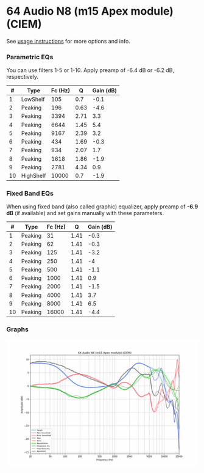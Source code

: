 # 64 Audio N8 (m15 Apex module) (CIEM)
See [usage instructions](https://github.com/jaakkopasanen/AutoEq#usage) for more options and info.

### Parametric EQs
You can use filters 1-5 or 1-10. Apply preamp of -6.4 dB or -6.2 dB, respectively.

|   # | Type      |   Fc (Hz) |    Q |   Gain (dB) |
|-----|-----------|-----------|------|-------------|
|   1 | LowShelf  |       105 | 0.7  |        -0.1 |
|   2 | Peaking   |       196 | 0.63 |        -4.6 |
|   3 | Peaking   |      3394 | 2.71 |         3.3 |
|   4 | Peaking   |      6644 | 1.45 |         5.4 |
|   5 | Peaking   |      9167 | 2.39 |         3.2 |
|   6 | Peaking   |       434 | 1.69 |        -0.3 |
|   7 | Peaking   |       934 | 2.07 |         1.7 |
|   8 | Peaking   |      1618 | 1.86 |        -1.9 |
|   9 | Peaking   |      2781 | 4.34 |         0.9 |
|  10 | HighShelf |     10000 | 0.7  |        -1.9 |

### Fixed Band EQs
When using fixed band (also called graphic) equalizer, apply preamp of **-6.9 dB** (if available) and set gains manually with these parameters.

|   # | Type    |   Fc (Hz) |    Q |   Gain (dB) |
|-----|---------|-----------|------|-------------|
|   1 | Peaking |        31 | 1.41 |        -0.3 |
|   2 | Peaking |        62 | 1.41 |        -0.3 |
|   3 | Peaking |       125 | 1.41 |        -3.2 |
|   4 | Peaking |       250 | 1.41 |        -4   |
|   5 | Peaking |       500 | 1.41 |        -1.1 |
|   6 | Peaking |      1000 | 1.41 |         0.9 |
|   7 | Peaking |      2000 | 1.41 |        -1.5 |
|   8 | Peaking |      4000 | 1.41 |         3.7 |
|   9 | Peaking |      8000 | 1.41 |         6.5 |
|  10 | Peaking |     16000 | 1.41 |        -4.4 |

### Graphs
![](./64%20Audio%20N8%20(m15%20Apex%20module)%20(CIEM).png)

